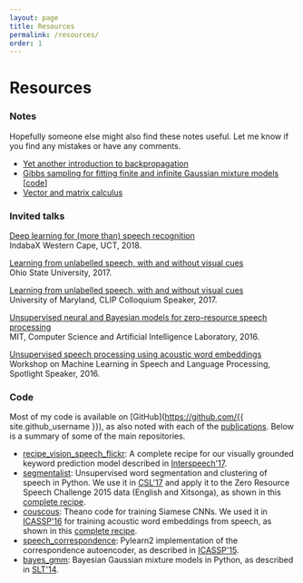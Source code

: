 ```yaml
---
layout: page
title: Resources
permalink: /resources/
order: 1
---
```


# Resources

### Notes

Hopefully someone else might also find these notes useful. Let me know if you find any mistakes or have any comments.

- [Yet another introduction to backpropagation]({{site.url}}/notes/kamper_backprop17.pdf)
- [Gibbs sampling for fitting finite and infinite Gaussian mixture models]({{site.url}}/notes/kamper_bayesgmm15.pdf)
  [[code](https://github.com/kamperh/bayes_gmm)]
- [Vector and matrix calculus]({{site.url}}/notes/kamper_matrixcalculus13.pdf)


### Invited talks

[Deep learning for (more than) speech recognition]({{site.url}}/slides/kamper_indabax2018_talk.pdf)  
  IndabaX Western Cape, UCT, 2018.
  
[Learning from unlabelled speech, with and without visual cues]({{site.url}}/slides/kamper_unsup_visionspeech_talk_2017.pdf)  
  Ohio State University, 2017.
  
[Learning from unlabelled speech, with and without visual cues]({{site.url}}/slides/kamper_unsup_visionspeech_talk_2017.pdf)  
  University of Maryland, CLIP Colloquium Speaker, 2017.

[Unsupervised neural and Bayesian models for zero-resource speech processing]({{site.url}}/slides/kamper_mit2016_talk.pdf)  
  MIT, Computer Science and Artificial Intelligence Laboratory, 2016.

[Unsupervised speech processing using acoustic word embeddings]({{site.url}}/slides/kamper_mlslp2016_talk.pdf)  
  Workshop on Machine Learning in Speech and Language Processing, Spotlight Speaker, 2016.


### Code

Most of my code is available on [GitHub](https://github.com/{{ site.github_username }}), as also noted with each of the [publications]({{site.url}}/publications/). Below is a summary of some of the main repositories.

- [recipe_vision_speech_flickr](https://github.com/kamperh/recipe_vision_speech_flickr): A complete recipe for our visually grounded keyword prediction model described in [Interspeech'17](https://arxiv.org/abs/1703.08136).
- [segmentalist](https://github.com/kamperh/segmentalist): Unsupervised word segmentation and clustering of speech in Python. We use it in [CSL'17](https://arxiv.org/abs/1606.06950) and apply it to the Zero Resource Speech Challenge 2015 data (English and Xitsonga), as shown in this [complete recipe](https://github.com/kamperh/bucktsong_segmentalist).
- [couscous](https://github.com/kamperh/couscous):  Theano code for training Siamese CNNs. We used it in [ICASSP'16]({{site.url}}/papers/kamper+wang+livescu_icassp2016.pdf) for training acoustic word embeddings from speech, as shown in this [complete recipe](https://github.com/kamperh/recipe_swbd_wordembeds).
- [speech_correspondence](https://github.com/kamperh/speech_correspondence): Pylearn2 implementation of the correspondence autoencoder, as described in [ICASSP'15]({{site.url}}/papers/kamper+elsner+jansen+goldwater_icassp2015.pdf).
- [bayes_gmm](https://github.com/kamperh/bayes_gmm): Bayesian Gaussian mixture models in Python, as described in [SLT'14]({{site.url}}/papers/kamper+jansen+king+goldwater_slt2014.pdf).


<!-- Below is old. -->

<!--

### Notes

Hopefully someone else might also find these notes useful. Let me know if you find any mistakes or have any comments.

- Yet another introduction to backpropagation. [[pdf]({{site.url}}/notes/kamper_backprop17.pdf)]
- Gibbs sampling for fitting finite and infinite Gaussian mixture models.
  [[pdf]({{site.url}}/notes/kamper_bayesgmm15.pdf), [code](https://github.com/kamperh/bayes_gmm)]
- Vector and matrix calculus.
  [[pdf]({{site.url}}/notes/kamper_matrixcalculus13.pdf)]


### Invited talks

- *Deep learning for (more than) speech recognition.* IndabaX Western Cape, UCT, 2018. [[slides]({{site.url}}/slides/kamper_indabax2018_talk.pdf)]
- *Learning from unlabelled speech, with and without visual cues.* Ohio State University, 2017. [[slides]({{site.url}}/slides/kamper_unsup_visionspeech_talk_2017.pdf)]
- *Learning from unlabelled speech, with and without visual cues.* University of Maryland, CLIP Colloquium Speaker, 2017.
- *Unsupervised neural and Bayesian models for zero-resource speech processing.* MIT, Computer Science and Artificial Intelligence Laboratory, 2016. [[slides]({{site.url}}/slides/kamper_mit2016_talk.pdf)]
- *Unsupervised speech processing using acoustic word embeddings.* Workshop on Machine Learning in Speech and Language Processing, Spotlight Speaker, 2016. [[slides]({{site.url}}/slides/kamper_mlslp2016_talk.pdf)]


### Code

Most of my code is available on [GitHub](https://github.com/{{ site.github_username }}), as also noted with each of the [publications]({{site.url}}/publications/). Below is a summary of some of the main repositories.

- [recipe_vision_speech_flickr](https://github.com/kamperh/recipe_vision_speech_flickr): A complete recipe for our visually grounded keyword prediction model described in [Interspeech'17](https://arxiv.org/abs/1703.08136).
- [segmentalist](https://github.com/kamperh/segmentalist): Unsupervised word segmentation and clustering of speech in Python. We use it in [CSL'17](https://arxiv.org/abs/1606.06950) and apply it to the Zero Resource Speech Challenge 2015 data (English and Xitsonga), as shown in this [complete recipe](https://github.com/kamperh/bucktsong_segmentalist).
- [couscous](https://github.com/kamperh/couscous):  Theano code for training Siamese CNNs. We used it in [ICASSP'16]({{site.url}}/papers/kamper+wang+livescu_icassp2016.pdf) for training acoustic word embeddings from speech, as shown in this [complete recipe](https://github.com/kamperh/recipe_swbd_wordembeds).
- [speech_correspondence](https://github.com/kamperh/speech_correspondence): Pylearn2 implementation of the correspondence autoencoder, as described in [ICASSP'15]({{site.url}}/papers/kamper+elsner+jansen+goldwater_icassp2015.pdf).
- [bayes_gmm](https://github.com/kamperh/bayes_gmm): Bayesian Gaussian mixture models in Python, as described in [SLT'14]({{site.url}}/papers/kamper+jansen+king+goldwater_slt2014.pdf).
-->
